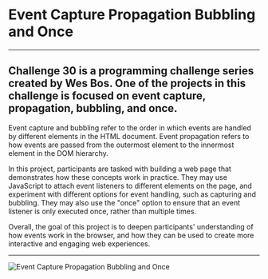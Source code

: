 # Event Capture Propagation Bubbling and Once

---

## Challenge 30 is a programming challenge series created by Wes Bos. One of the projects in this challenge is focused on event capture, propagation, bubbling, and once.

Event capture and bubbling refer to the order in which events are handled by different elements in the HTML document. Event propagation refers to how events are passed from the outermost element to the innermost element in the DOM hierarchy.

In this project, participants are tasked with building a web page that demonstrates how these concepts work in practice. They may use JavaScript to attach event listeners to different elements on the page, and experiment with different options for event handling, such as capturing and bubbling. They may also use the "once" option to ensure that an event listener is only executed once, rather than multiple times.

Overall, the goal of this project is to deepen participants' understanding of how events work in the browser, and how they can be used to create more interactive and engaging web experiences.

---

![Event Capture Propagation Bubbling and Once](https://user-images.githubusercontent.com/108270415/228859715-7dc4d983-96ec-4a7f-a36a-0f81cd3dda86.png)
